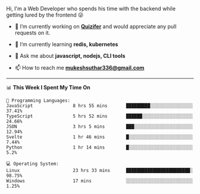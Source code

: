 Hi, I'm a Web Developer who spends his time with the backend while getting lured by the frontend 😜

- 🔭 I’m currently working on **[Quizifer](https://github.com/SutharMukesh/Quizifer/)** and would appreciate any pull requests on it.

- 🌱 I’m currently learning **redis, kubernetes**

- 💬 Ask me about **javascript, nodejs, CLI tools**

- 📫 How to reach me **mukeshsuthar336@gmail.com**

---
<!--START_SECTION:waka-->
📊 **This Week I Spent My Time On** 

```text
💬 Programming Languages: 
JavaScript               8 hrs 55 mins       █████████░░░░░░░░░░░░░░░░   37.41% 
TypeScript               5 hrs 52 mins       ██████░░░░░░░░░░░░░░░░░░░   24.66% 
JSON                     3 hrs 5 mins        ███░░░░░░░░░░░░░░░░░░░░░░   12.94% 
Svelte                   1 hr 46 mins        █░░░░░░░░░░░░░░░░░░░░░░░░   7.44% 
Python                   1 hr 14 mins        █░░░░░░░░░░░░░░░░░░░░░░░░   5.2%

💻 Operating System: 
Linux                    23 hrs 33 mins      ████████████████████████░   98.75% 
Windows                  17 mins             ░░░░░░░░░░░░░░░░░░░░░░░░░   1.25%

```


<!--END_SECTION:waka-->
